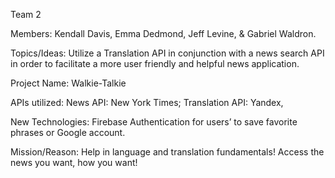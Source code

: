 Team 2

Members:  Kendall Davis, Emma Dedmond, Jeff Levine, & Gabriel Waldron.

Topics/Ideas: Utilize a Translation API in conjunction with a news search API in order to facilitate a more user friendly and helpful news application.

Project Name: Walkie-Talkie

APIs utilized: News API: New York Times; Translation API: Yandex, 

New Technologies: Firebase Authentication for users’ to save favorite phrases or Google account.

Mission/Reason: Help in language and translation fundamentals! Access the news you want, how you want!